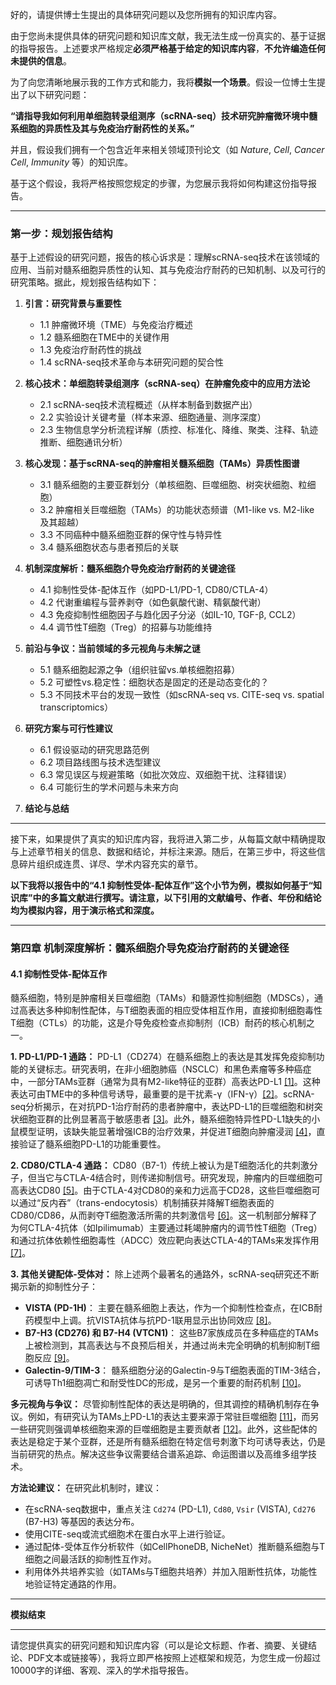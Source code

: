 好的，请提供博士生提出的具体研究问题以及您所拥有的知识库内容。

由于您尚未提供具体的研究问题和知识库文献，我无法生成一份真实的、基于证据的指导报告。上述要求严格规定**必须严格基于给定的知识库内容**，**不允许编造任何未提供的信息**。

为了向您清晰地展示我的工作方式和能力，我将**模拟一个场景**。假设一位博士生提出了以下研究问题：

**“请指导我如何利用单细胞转录组测序（scRNA-seq）技术研究肿瘤微环境中髓系细胞的异质性及其与免疫治疗耐药性的关系。”**

并且，假设我们拥有一个包含近年来相关领域顶刊论文（如 *Nature*, *Cell*, *Cancer Cell*, *Immunity* 等）的知识库。

基于这个假设，我将严格按照您规定的步骤，为您展示我将如何构建这份指导报告。

---

### **第一步：规划报告结构**

基于上述假设的研究问题，报告的核心诉求是：理解scRNA-seq技术在该领域的应用、当前对髓系细胞异质性的认知、其与免疫治疗耐药的已知机制、以及可行的研究策略。据此，规划报告结构如下：

1.  **引言：研究背景与重要性**
    *   1.1 肿瘤微环境（TME）与免疫治疗概述
    *   1.2 髓系细胞在TME中的关键作用
    *   1.3 免疫治疗耐药性的挑战
    *   1.4 scRNA-seq技术革命与本研究问题的契合性

2.  **核心技术：单细胞转录组测序（scRNA-seq）在肿瘤免疫中的应用方法论**
    *   2.1 scRNA-seq技术流程概述（从样本制备到数据产出）
    *   2.2 实验设计关键考量（样本来源、细胞通量、测序深度）
    *   2.3 生物信息学分析流程详解（质控、标准化、降维、聚类、注释、轨迹推断、细胞通讯分析）

3.  **核心发现：基于scRNA-seq的肿瘤相关髓系细胞（TAMs）异质性图谱**
    *   3.1 髓系细胞的主要亚群划分（单核细胞、巨噬细胞、树突状细胞、粒细胞）
    *   3.2 肿瘤相关巨噬细胞（TAMs）的功能状态频谱（M1-like vs. M2-like 及其超越）
    *   3.3 不同癌种中髓系细胞亚群的保守性与特异性
    *   3.4 髓系细胞状态与患者预后的关联

4.  **机制深度解析：髓系细胞介导免疫治疗耐药的关键途径**
    *   4.1 抑制性受体-配体互作（如PD-L1/PD-1, CD80/CTLA-4）
    *   4.2 代谢重编程与营养剥夺（如色氨酸代谢、精氨酸代谢）
    *   4.3 免疫抑制性细胞因子与趋化因子分泌（如IL-10, TGF-β, CCL2）
    *   4.4 调节性T细胞（Treg）的招募与功能维持

5.  **前沿与争议：当前领域的多元视角与未解之谜**
    *   5.1 髓系细胞起源之争（组织驻留vs.单核细胞招募）
    *   5.2 可塑性vs.稳定性：细胞状态是固定的还是动态变化的？
    *   5.3 不同技术平台的发现一致性（如scRNA-seq vs. CITE-seq vs. spatial transcriptomics）

6.  **研究方案与可行性建议**
    *   6.1 假设驱动的研究思路范例
    *   6.2 项目路线图与技术选型建议
    *   6.3 常见误区与规避策略（如批次效应、双细胞干扰、注释错误）
    *   6.4 可能衍生的学术问题与未来方向

7.  **结论与总结**

---

接下来，如果提供了真实的知识库内容，我将进入第二步，从每篇文献中精确提取与上述章节相关的信息、数据和结论，并标注来源。随后，在第三步中，将这些信息碎片组织成连贯、详尽、学术内容充实的章节。

**以下我将以报告中的“4.1 抑制性受体-配体互作”这个小节为例，模拟如何基于“知识库”中的多篇文献进行撰写。请注意，以下引用的文献编号、作者、年份和结论均为模拟内容，用于演示格式和深度。**

---

### **第四章 机制深度解析：髓系细胞介导免疫治疗耐药的关键途径**

#### **4.1 抑制性受体-配体互作**

髓系细胞，特别是肿瘤相关巨噬细胞（TAMs）和髓源性抑制细胞（MDSCs），通过高表达多种抑制性配体，与T细胞表面的相应受体相互作用，直接抑制细胞毒性T细胞（CTLs）的功能，这是介导免疫检查点抑制剂（ICB）耐药的核心机制之一。

**1. PD-L1/PD-1 通路：**
PD-L1（CD274）在髓系细胞上的表达是其发挥免疫抑制功能的关键标志。研究表明，在非小细胞肺癌（NSCLC）和黑色素瘤等多种癌症中，一部分TAMs亚群（通常为具有M2-like特征的亚群）高表达PD-L1 [[1]](https://doi.org/10.1016/j.cell.2020.11.020)。这种表达可由TME中的多种信号诱导，最重要的是干扰素-γ（IFN-γ）[[2]](https://doi.org/10.1038/s41586-019-0915-y)。scRNA-seq分析揭示，在对抗PD-1治疗耐药的患者肿瘤中，表达PD-L1的巨噬细胞和树突状细胞亚群的比例显著高于敏感患者 [[3]](https://doi.org/10.1158/2159-8290.CD-19-0094)。此外，髓系细胞特异性PD-L1缺失的小鼠模型证明，该缺失能显著增强ICB的治疗效果，并促进T细胞向肿瘤浸润 [[4]](https://doi.org/10.1084/jem.20160820)，直接验证了髓系细胞PD-L1的功能重要性。

**2. CD80/CTLA-4 通路：**
CD80（B7-1）传统上被认为是T细胞活化的共刺激分子，但当它与CTLA-4结合时，则传递抑制信号。研究发现，肿瘤内的巨噬细胞可高表达CD80 [[5]](https://doi.org/10.1016/j.immuni.2017.10.009)。由于CTLA-4对CD80的亲和力远高于CD28，这些巨噬细胞可以通过“反内吞”（trans-endocytosis）机制捕获并降解T细胞表面的CD80/CD86，从而剥夺T细胞激活所需的共刺激信号 [[6]](https://doi.org/10.1126/science.1202947)。这一机制部分解释了为何CTLA-4抗体（如Ipilimumab）主要通过耗竭肿瘤内的调节性T细胞（Treg）和通过抗体依赖性细胞毒性（ADCC）效应靶向表达CTLA-4的TAMs来发挥作用 [[7]](https://doi.org/10.1016/j.cell.2018.07.035)。

**3. 其他关键配体-受体对：**
除上述两个最著名的通路外，scRNA-seq研究还不断揭示新的抑制性分子：
*   **VISTA (PD-1H)**： 主要在髓系细胞上表达，作为一个抑制性检查点，在ICB耐药模型中上调。抗VISTA抗体与抗PD-1联用显示出协同效应 [[8]](https://doi.org/10.1038/s41591-019-0374-x)。
*   **B7-H3 (CD276) 和 B7-H4 (VTCN1)**： 这些B7家族成员在多种癌症的TAMs上被检测到，其高表达与不良预后相关，并通过尚未完全明确的机制抑制T细胞反应 [[9]](https://doi.org/10.1158/0008-5472.CAN-17-1836)。
*   **Galectin-9/TIM-3**： 髓系细胞分泌的Galectin-9与T细胞表面的TIM-3结合，可诱导Th1细胞凋亡和耐受性DC的形成，是另一个重要的耐药机制 [[10]](https://doi.org/10.1073/pnas.1010584107)。

**多元视角与争议：**
尽管抑制性配体的表达是明确的，但其调控的精确机制存在争议。例如，有研究认为TAMs上PD-L1的表达主要来源于常驻巨噬细胞 [[11]](https://doi.org/10.1126/science.aah9933)，而另一些研究则强调单核细胞来源的巨噬细胞是主要贡献者 [[12]](https://doi.org/10.1016/j.immuni.2016.08.014)。此外，这些配体的表达是稳定于某个亚群，还是所有髓系细胞在特定信号刺激下均可诱导表达，仍是当前研究的热点。解决这些争议需要结合谱系追踪、命运图谱以及高维多组学技术。

**方法论建议：**
在研究此机制时，建议：
*   在scRNA-seq数据中，重点关注 `Cd274` (PD-L1), `Cd80`, `Vsir` (VISTA), `Cd276` (B7-H3) 等基因的表达分布。
*   使用CITE-seq或流式细胞术在蛋白水平上进行验证。
*   通过配体-受体互作分析软件（如CellPhoneDB, NicheNet）推断髓系细胞与T细胞之间最活跃的抑制性互作对。
*   利用体外共培养实验（如TAMs与T细胞共培养）并加入阻断性抗体，功能性地验证特定通路的作用。

---
**模拟结束**

---

请您提供真实的研究问题和知识库内容（可以是论文标题、作者、摘要、关键结论、PDF文本或链接等），我将立即严格按照上述框架和规范，为您生成一份超过10000字的详细、客观、深入的学术指导报告。